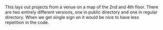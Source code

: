 This lays out projects from a venue on a map of the 2nd and 4th floor.  There are two entirely different versions, one in public directory and one in regular directory.  When we get single sign on it would be nice to have less repetition in the code.
